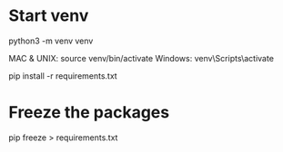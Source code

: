 # Start venv
python3 -m venv venv

MAC & UNIX: source venv/bin/activate
Windows: venv\Scripts\activate

pip install -r requirements.txt

# Freeze the packages
pip freeze > requirements.txt
